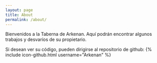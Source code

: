 ```yaml
---
layout: page
title: About
permalink: /about/
---
```


Bienvenidos a la Taberna de Arkenan. Aquí podrán encontrar algunos trabajos y desvaríos de su propietario.

Si desean ver su código, pueden dirigirse al repositorio de github:
{% include icon-github.html username="Arkenan" %}
